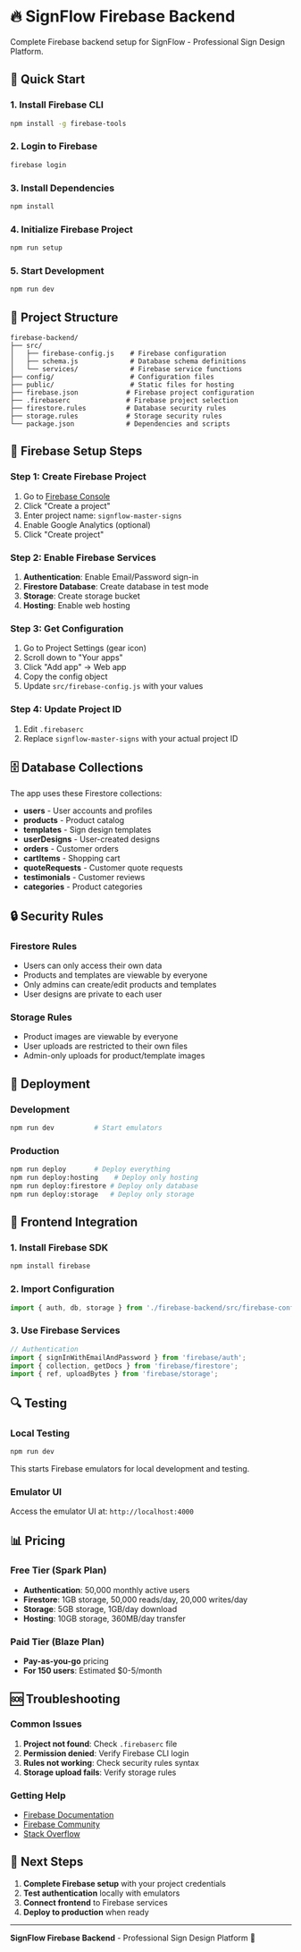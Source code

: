 # 🔥 SignFlow Firebase Backend

Complete Firebase backend setup for SignFlow - Professional Sign Design Platform.

## 🚀 Quick Start

### 1. Install Firebase CLI
```bash
npm install -g firebase-tools
```

### 2. Login to Firebase
```bash
firebase login
```

### 3. Install Dependencies
```bash
npm install
```

### 4. Initialize Firebase Project
```bash
npm run setup
```

### 5. Start Development
```bash
npm run dev
```

## 📁 Project Structure

```
firebase-backend/
├── src/
│   ├── firebase-config.js    # Firebase configuration
│   ├── schema.js             # Database schema definitions
│   └── services/             # Firebase service functions
├── config/                   # Configuration files
├── public/                   # Static files for hosting
├── firebase.json            # Firebase project configuration
├── .firebaserc              # Firebase project selection
├── firestore.rules          # Database security rules
├── storage.rules            # Storage security rules
└── package.json             # Dependencies and scripts
```

## 🔧 Firebase Setup Steps

### Step 1: Create Firebase Project
1. Go to [Firebase Console](https://console.firebase.google.com/)
2. Click "Create a project"
3. Enter project name: `signflow-master-signs`
4. Enable Google Analytics (optional)
5. Click "Create project"

### Step 2: Enable Firebase Services
1. **Authentication**: Enable Email/Password sign-in
2. **Firestore Database**: Create database in test mode
3. **Storage**: Create storage bucket
4. **Hosting**: Enable web hosting

### Step 3: Get Configuration
1. Go to Project Settings (gear icon)
2. Scroll down to "Your apps"
3. Click "Add app" → Web app
4. Copy the config object
5. Update `src/firebase-config.js` with your values

### Step 4: Update Project ID
1. Edit `.firebaserc`
2. Replace `signflow-master-signs` with your actual project ID

## 🗄️ Database Collections

The app uses these Firestore collections:

- **users** - User accounts and profiles
- **products** - Product catalog
- **templates** - Sign design templates
- **userDesigns** - User-created designs
- **orders** - Customer orders
- **cartItems** - Shopping cart
- **quoteRequests** - Customer quote requests
- **testimonials** - Customer reviews
- **categories** - Product categories

## 🔒 Security Rules

### Firestore Rules
- Users can only access their own data
- Products and templates are viewable by everyone
- Only admins can create/edit products and templates
- User designs are private to each user

### Storage Rules
- Product images are viewable by everyone
- User uploads are restricted to their own files
- Admin-only uploads for product/template images

## 🚀 Deployment

### Development
```bash
npm run dev          # Start emulators
```

### Production
```bash
npm run deploy       # Deploy everything
npm run deploy:hosting    # Deploy only hosting
npm run deploy:firestore # Deploy only database
npm run deploy:storage   # Deploy only storage
```

## 📱 Frontend Integration

### 1. Install Firebase SDK
```bash
npm install firebase
```

### 2. Import Configuration
```javascript
import { auth, db, storage } from './firebase-backend/src/firebase-config';
```

### 3. Use Firebase Services
```javascript
// Authentication
import { signInWithEmailAndPassword } from 'firebase/auth';
import { collection, getDocs } from 'firebase/firestore';
import { ref, uploadBytes } from 'firebase/storage';
```

## 🔍 Testing

### Local Testing
```bash
npm run dev
```
This starts Firebase emulators for local development and testing.

### Emulator UI
Access the emulator UI at: `http://localhost:4000`

## 📊 Pricing

### Free Tier (Spark Plan)
- **Authentication**: 50,000 monthly active users
- **Firestore**: 1GB storage, 50,000 reads/day, 20,000 writes/day
- **Storage**: 5GB storage, 1GB/day download
- **Hosting**: 10GB storage, 360MB/day transfer

### Paid Tier (Blaze Plan)
- **Pay-as-you-go** pricing
- **For 150 users**: Estimated $0-5/month

## 🆘 Troubleshooting

### Common Issues
1. **Project not found**: Check `.firebaserc` file
2. **Permission denied**: Verify Firebase CLI login
3. **Rules not working**: Check security rules syntax
4. **Storage upload fails**: Verify storage rules

### Getting Help
- [Firebase Documentation](https://firebase.google.com/docs)
- [Firebase Community](https://firebase.google.com/community)
- [Stack Overflow](https://stackoverflow.com/questions/tagged/firebase)

## 🎯 Next Steps

1. **Complete Firebase setup** with your project credentials
2. **Test authentication** locally with emulators
3. **Connect frontend** to Firebase services
4. **Deploy to production** when ready

---

**SignFlow Firebase Backend** - Professional Sign Design Platform 🚀
